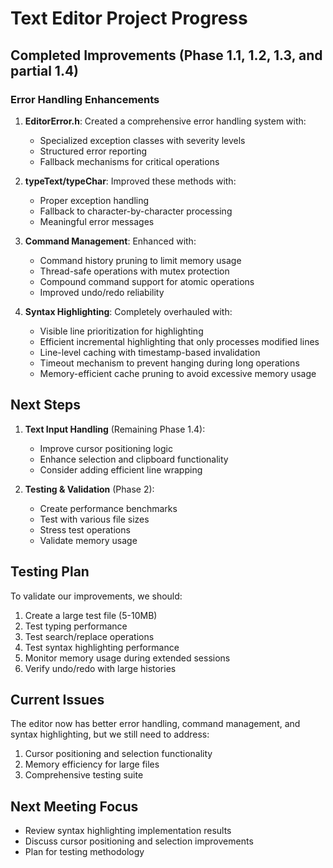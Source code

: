 # Text Editor Project Progress

## Completed Improvements (Phase 1.1, 1.2, 1.3, and partial 1.4)

### Error Handling Enhancements
1. **EditorError.h**: Created a comprehensive error handling system with:
   - Specialized exception classes with severity levels
   - Structured error reporting
   - Fallback mechanisms for critical operations

2. **typeText/typeChar**: Improved these methods with:
   - Proper exception handling
   - Fallback to character-by-character processing
   - Meaningful error messages

3. **Command Management**: Enhanced with:
   - Command history pruning to limit memory usage
   - Thread-safe operations with mutex protection
   - Compound command support for atomic operations
   - Improved undo/redo reliability

4. **Syntax Highlighting**: Completely overhauled with:
   - Visible line prioritization for highlighting
   - Efficient incremental highlighting that only processes modified lines
   - Line-level caching with timestamp-based invalidation
   - Timeout mechanism to prevent hanging during long operations
   - Memory-efficient cache pruning to avoid excessive memory usage

## Next Steps

1. **Text Input Handling** (Remaining Phase 1.4):
   - Improve cursor positioning logic
   - Enhance selection and clipboard functionality
   - Consider adding efficient line wrapping

2. **Testing & Validation** (Phase 2):
   - Create performance benchmarks
   - Test with various file sizes
   - Stress test operations
   - Validate memory usage

## Testing Plan
To validate our improvements, we should:

1. Create a large test file (5-10MB)
2. Test typing performance
3. Test search/replace operations
4. Test syntax highlighting performance
5. Monitor memory usage during extended sessions
6. Verify undo/redo with large histories

## Current Issues

The editor now has better error handling, command management, and syntax highlighting, but we still need to address:

1. Cursor positioning and selection functionality
2. Memory efficiency for large files
3. Comprehensive testing suite

## Next Meeting Focus
- Review syntax highlighting implementation results
- Discuss cursor positioning and selection improvements
- Plan for testing methodology 